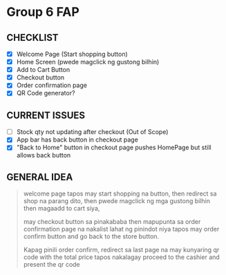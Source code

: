 # Group 6 FAP

## CHECKLIST
- [x] Welcome Page (Start shopping button)
- [x] Home Screen (pwede magclick ng gustong bilhin)
- [x] Add to Cart Button
- [x] Checkout button
- [x] Order confirmation page
- [x] QR Code generator?

## CURRENT ISSUES
- [ ] Stock qty not updating after checkout (Out of Scope)
- [x] App bar has back button in checkout page
- [x] "Back to Home" button in checkout page pushes HomePage but still allows back button 

## GENERAL IDEA
> welcome page tapos may start shopping na button,
> then redirect sa shop na parang dito,
> then pwede magclick ng mga gustong bilhin
> then magaadd to cart siya,
>
> may checkout button sa pinakababa
> then mapupunta sa order confirmation page na nakalist lahat ng pinindot niya
> tapos may order confirm button and go back to the store button.
>
> Kapag pinili order confirm, redirect sa last page na may kunyaring qr code with the total price
> tapos nakalagay proceed to the cashier and present the qr code


